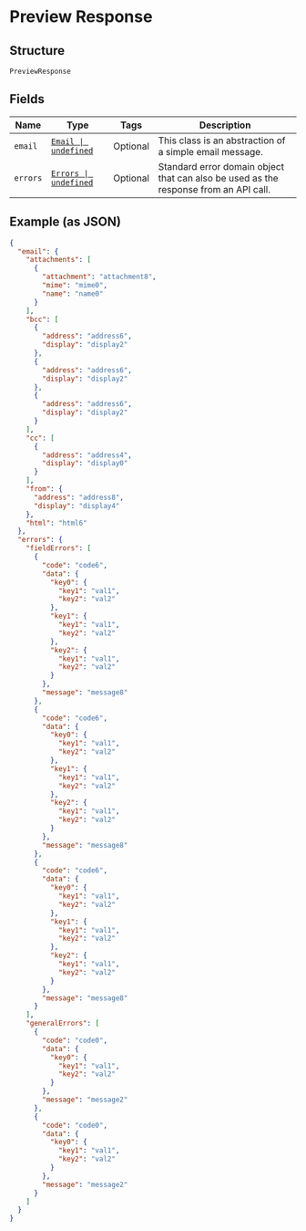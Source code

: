 
# Preview Response

## Structure

`PreviewResponse`

## Fields

| Name | Type | Tags | Description |
|  --- | --- | --- | --- |
| `email` | [`Email \| undefined`](../../doc/models/email.md) | Optional | This class is an abstraction of a simple email message. |
| `errors` | [`Errors \| undefined`](../../doc/models/errors.md) | Optional | Standard error domain object that can also be used as the response from an API call. |

## Example (as JSON)

```json
{
  "email": {
    "attachments": [
      {
        "attachment": "attachment8",
        "mime": "mime0",
        "name": "name0"
      }
    ],
    "bcc": [
      {
        "address": "address6",
        "display": "display2"
      },
      {
        "address": "address6",
        "display": "display2"
      },
      {
        "address": "address6",
        "display": "display2"
      }
    ],
    "cc": [
      {
        "address": "address4",
        "display": "display0"
      }
    ],
    "from": {
      "address": "address8",
      "display": "display4"
    },
    "html": "html6"
  },
  "errors": {
    "fieldErrors": [
      {
        "code": "code6",
        "data": {
          "key0": {
            "key1": "val1",
            "key2": "val2"
          },
          "key1": {
            "key1": "val1",
            "key2": "val2"
          },
          "key2": {
            "key1": "val1",
            "key2": "val2"
          }
        },
        "message": "message8"
      },
      {
        "code": "code6",
        "data": {
          "key0": {
            "key1": "val1",
            "key2": "val2"
          },
          "key1": {
            "key1": "val1",
            "key2": "val2"
          },
          "key2": {
            "key1": "val1",
            "key2": "val2"
          }
        },
        "message": "message8"
      },
      {
        "code": "code6",
        "data": {
          "key0": {
            "key1": "val1",
            "key2": "val2"
          },
          "key1": {
            "key1": "val1",
            "key2": "val2"
          },
          "key2": {
            "key1": "val1",
            "key2": "val2"
          }
        },
        "message": "message8"
      }
    ],
    "generalErrors": [
      {
        "code": "code0",
        "data": {
          "key0": {
            "key1": "val1",
            "key2": "val2"
          }
        },
        "message": "message2"
      },
      {
        "code": "code0",
        "data": {
          "key0": {
            "key1": "val1",
            "key2": "val2"
          }
        },
        "message": "message2"
      }
    ]
  }
}
```

